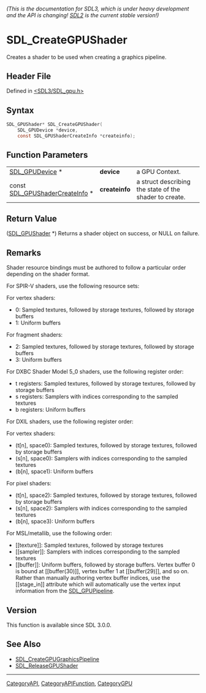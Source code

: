 ###### (This is the documentation for SDL3, which is under heavy development and the API is changing! [SDL2](https://wiki.libsdl.org/SDL2/) is the current stable version!)
# SDL_CreateGPUShader

Creates a shader to be used when creating a graphics pipeline.

## Header File

Defined in [<SDL3/SDL_gpu.h>](https://github.com/libsdl-org/SDL/blob/main/include/SDL3/SDL_gpu.h)

## Syntax

```c
SDL_GPUShader* SDL_CreateGPUShader(
    SDL_GPUDevice *device,
    const SDL_GPUShaderCreateInfo *createinfo);
```

## Function Parameters

|                                                            |                |                                                        |
| ---------------------------------------------------------- | -------------- | ------------------------------------------------------ |
| [SDL_GPUDevice](SDL_GPUDevice) *                           | **device**     | a GPU Context.                                         |
| const [SDL_GPUShaderCreateInfo](SDL_GPUShaderCreateInfo) * | **createinfo** | a struct describing the state of the shader to create. |

## Return Value

([SDL_GPUShader](SDL_GPUShader) *) Returns a shader object on success, or
NULL on failure.

## Remarks

Shader resource bindings must be authored to follow a particular order
depending on the shader format.

For SPIR-V shaders, use the following resource sets:

For vertex shaders:

- 0: Sampled textures, followed by storage textures, followed by storage
  buffers
- 1: Uniform buffers

For fragment shaders:

- 2: Sampled textures, followed by storage textures, followed by storage
  buffers
- 3: Uniform buffers

For DXBC Shader Model 5_0 shaders, use the following register order:

- t registers: Sampled textures, followed by storage textures, followed by
  storage buffers
- s registers: Samplers with indices corresponding to the sampled textures
- b registers: Uniform buffers

For DXIL shaders, use the following register order:

For vertex shaders:

- (t[n], space0): Sampled textures, followed by storage textures, followed
  by storage buffers
- (s[n], space0): Samplers with indices corresponding to the sampled
  textures
- (b[n], space1): Uniform buffers

For pixel shaders:

- (t[n], space2): Sampled textures, followed by storage textures, followed
  by storage buffers
- (s[n], space2): Samplers with indices corresponding to the sampled
  textures
- (b[n], space3): Uniform buffers

For MSL/metallib, use the following order:

- [[texture]]: Sampled textures, followed by storage textures
- [[sampler]]: Samplers with indices corresponding to the sampled textures
- [[buffer]]: Uniform buffers, followed by storage buffers. Vertex buffer 0
  is bound at [[buffer(30)]], vertex buffer 1 at [[buffer(29)]], and so on.
  Rather than manually authoring vertex buffer indices, use the
  [[stage_in]] attribute which will automatically use the vertex input
  information from the [SDL_GPUPipeline](SDL_GPUPipeline).

## Version

This function is available since SDL 3.0.0.

## See Also

- [SDL_CreateGPUGraphicsPipeline](SDL_CreateGPUGraphicsPipeline)
- [SDL_ReleaseGPUShader](SDL_ReleaseGPUShader)

----
[CategoryAPI](CategoryAPI), [CategoryAPIFunction](CategoryAPIFunction), [CategoryGPU](CategoryGPU)

